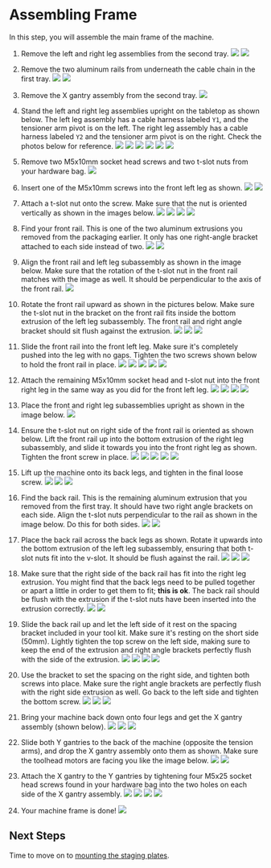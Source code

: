 # Assembling Frame

In this step, you will assemble the main frame of the machine.

1. Remove the left and right leg assemblies from the second tray.
  ![](images/remove-left-legs.JPG)
  ![](images/remove-right-legs.JPG)

1. Remove the two aluminum rails from underneath the cable chain in the first tray.
  ![](images/removing-cable-chain.JPG)
  ![](images/removing-front-and-back-rails.JPG)

1. Remove the X gantry assembly from the second tray.
  ![](images/removing-x-gantry.JPG)

1. Stand the left and right leg assemblies upright on the tabletop as shown below. The left leg assembly has a cable harness labeled `Y1`, and the tensioner arm pivot is on the left. The right leg assembly has a cable harness labeled `Y2` and the tensioner arm pivot is on the right. Check the photos below for reference.
  ![](images/left-right-leg-assemblies.JPG)
  ![](images/left-legs-right-in-background.JPG)
  ![](images/right-legs-left-in-background.JPG)
  ![](images/left-right-legs-arrangement.JPG)
  ![](images/left-legs-cable-harness.JPG)
  ![](images/right-legs-cable-harness.JPG)

1. Remove two M5x10mm socket head screws and two t-slot nuts from your hardware bag.
  ![](images/two-m5x10-two-t-slot.JPG)

1. Insert one of the M5x10mm screws into the front left leg as shown.
  ![](images/left-leg-screw-1.JPG)
  ![](images/left-leg-screw-2.JPG)

1. Attach a t-slot nut onto the screw. Make sure that the nut is oriented vertically as shown in the images below.
  ![](images/left-leg-nut-1.JPG)
  ![](images/left-leg-nut-2.JPG)
  ![](images/left-leg-nut-wrong.JPG)
  ![](images/left-leg-nut-3.JPG)

1. Find your front rail. This is one of the two aluminum extrusions you removed from the packaging earlier. It only has one right-angle bracket attached to each side instead of two.
  ![](images/front-rail.JPG)
  ![](images/front-rail-detail.JPG)

1. Align the front rail and left leg subassembly as shown in the image below. Make sure that the rotation of the t-slot nut in the front rail matches with the image as well. It should be perpendicular to the axis of the front rail.
  ![](images/front-rail-left-leg.JPG)

1.  Rotate the front rail upward as shown in the pictures below. Make sure the t-slot nut in the bracket on the front rail fits inside the bottom extrusion of the left leg subassembly. The front rail and right angle bracket should sit flush against the extrusion.
  ![](images/front-rail-rotate-1.JPG)
  ![](images/front-rail-rotate-2.JPG)
  ![](images/front-rail-rotate-3.JPG)

1.  Slide the front rail into the front left leg. Make sure it's completely pushed into the leg with no gaps. Tighten the two screws shown below to hold the front rail in place.
  ![](images/front-rail-slide.JPG)
  ![](images/front-rail-seated-1.JPG)
  ![](images/front-rail-seated-2.JPG)
  ![](images/front-rail-tighten-1.JPG)
  ![](images/front-rail-tighten-2.JPG)

1.  Attach the remaining M5x10mm socket head and t-slot nut into the front right leg in the same way as you did for the front left leg.
  ![](images/front-rail-right-leg-1.JPG)
  ![](images/front-rail-right-leg-2.JPG)
  ![](images/front-rail-right-leg-3.JPG)
  ![](images/front-rail-right-leg-4.JPG)

1.  Place the front and right leg subassemblies upright as shown in the image below.
  ![](legs-and-front-rail.JPG)

1.  Ensure the t-slot nut on right side of the front rail is oriented as shown below. Lift the front rail up into the bottom extrusion of the right leg subassembly, and slide it towards you into the front right leg as shown. Tighten the front screw in place.
  ![](images/front-rail-mount-1.JPG)
  ![](images/front-rail-mount-2.JPG)
  ![](images/front-rail-mount-3.JPG)
  ![](images/front-rail-mount-4.JPG)
  ![](images/front-rail-mount-5.JPG)

1.  Lift up the machine onto its back legs, and tighten in the final loose screw.
  ![](images/front-rail-mount-6.JPG)
  ![](images/front-rail-mount-7.JPG)
  ![](images/front-rail-mount-8.JPG)

1.  Find the back rail. This is the remaining aluminum extrusion that you removed from the first tray. It should have two right angle brackets on each side. Align the t-slot nuts perpendicular to the rail as shown in the image below. Do this for both sides.
  ![](images/back-rail.JPG)
  ![](images/back-rail-nut-alignment.JPG)

1.  Place the back rail across the back legs as shown. Rotate it upwards into the bottom extrusion of the left leg subassembly, ensuring that both t-slot nuts fit into the v-slot. It should be flush against the rail.
  ![](images/left-back-rail-fit.JPG)
  ![](images/left-back-rail-fit-2.JPG)
  ![](images/left-back-rail-fit-3.JPG)

1.  Make sure that the right side of the back rail has fit into the right leg extrusion. You might find that the back legs need to be pulled together or apart a little in order to get them to fit; **this is ok**. The back rail should be flush with the extrusion if the t-slot nuts have been inserted into the extrusion correctly.
  ![](images/back-rail-offset.JPG)
  ![](images/back-rail-no-offset.JPG)

1.  Slide the back rail up and let the left side of it rest on the spacing bracket included in your tool kit. Make sure it's resting on the short side (50mm). Lightly tighten the top screw on the left side, making sure to keep the end of the extrusion and right angle brackets perfectly flush with the side of the extrusion.
  ![](images/alignment-bracket.JPG)
  ![](images/left-bracket-rest.JPG)
  ![](images/left-bracket-top-screw.JPG)
  ![](images/bracket-flush-left.JPG)

1.  Use the bracket to set the spacing on the right side, and tighten both screws into place. Make sure the right angle brackets are perfectly flush with the right side extrusion as well. Go back to the left side and tighten the bottom screw.
  ![](images/right-bracket-tighten.JPG)
  ![](images/bracket-flush-right.JPG)
  ![](images/left-bracket-bottom-screw.JPG)

1.  Bring your machine back down onto four legs and get the X gantry assembly (shown below).
  ![](images/lower-machine-1.JPG)
  ![](images/lower-machine-2.JPG)
  ![](images/x-gantry.JPG)

1.  Slide both Y gantries to the back of the machine (opposite the tension arms), and drop the X gantry assembly onto them as shown. Make sure the toolhead motors are facing you like the image below.
  ![](images/y-gantries-back.JPG)
  ![](images/x-gantry-mounted.JPG)

1.  Attach the X gantry to the Y gantries by tightening four M5x25 socket head screws found in your hardware bag into the two holes on each side of the X gantry assembly.
  ![](images/mount-x-gantry-1.JPG)
  ![](images/mount-x-gantry-2.JPG)
  ![](images/mount-x-gantry-3.JPG)
  ![](images/mount-x-gantry-4.JPG)

1.  Your machine frame is done!
  ![](images/frame-complete.JPG)

## Next Steps

Time to move on to [mounting the staging plates](../mounting-staging-plates/index.md).
